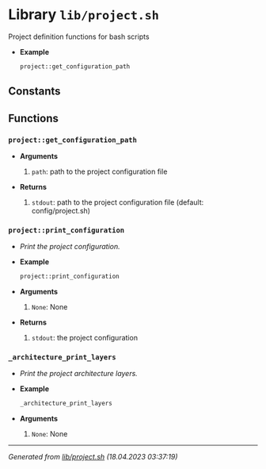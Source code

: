 # Library `lib/project.sh`

Project definition functions for bash scripts

* **Example**

    ```bash
    project::get_configuration_path
    ```
## Constants

## Functions

### `project::get_configuration_path`

* **Arguments**

    1. `path`: path to the project configuration file
* **Returns**

    1. `stdout`: path to the project configuration file (default: config/project.sh)


### `project::print_configuration`

* *Print the project configuration.*
* **Example**

    ```bash
    project::print_configuration
    ```
* **Arguments**

    1. `None`: None
* **Returns**

    1. `stdout`: the project configuration


### `_architecture_print_layers`

* *Print the project architecture layers.*
* **Example**

    ```bash
    _architecture_print_layers
    ```
* **Arguments**

    1. `None`: None

---------------------------------------
*Generated from [lib/project.sh](../../lib/project.sh) (18.04.2023 03:37:19)*
